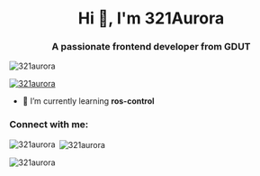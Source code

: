 <h1 align="center">Hi 👋, I'm 321Aurora</h1>
<h3 align="center">A passionate frontend developer from GDUT</h3>

<p align="left"> <img src="https://komarev.com/ghpvc/?username=321aurora&label=Profile%20views&color=73d216&style=flat-square" alt="321aurora" /> </p>

<p align="left"> <a href="https://github.com/ryo-ma/github-profile-trophy"><img src="https://github-profile-trophy.vercel.app/?username=321aurora" alt="321aurora" /></a> </p>

- 🌱 I’m currently learning **ros-control**

<h3 align="left">Connect with me:</h3>
<p align="left">
</p>

<p><img align="left" src="https://github-readme-stats.vercel.app/api/top-langs?username=321aurora&show_icons=true&locale=en&layout=compact" alt="321aurora" /></p>

<p>&nbsp;<img align="center" src="https://github-readme-stats.vercel.app/api?username=321aurora&show_icons=true&theme=synthwave&title_color=f57900&text_color=73d216&bg_color=729fcf&cache_seconds=1800&locale=en" alt="321aurora" /></p>

<p><img align="center" src="https://github-readme-streak-stats.herokuapp.com/?user=321aurora&theme=highcontrast" alt="321aurora" /></p>

